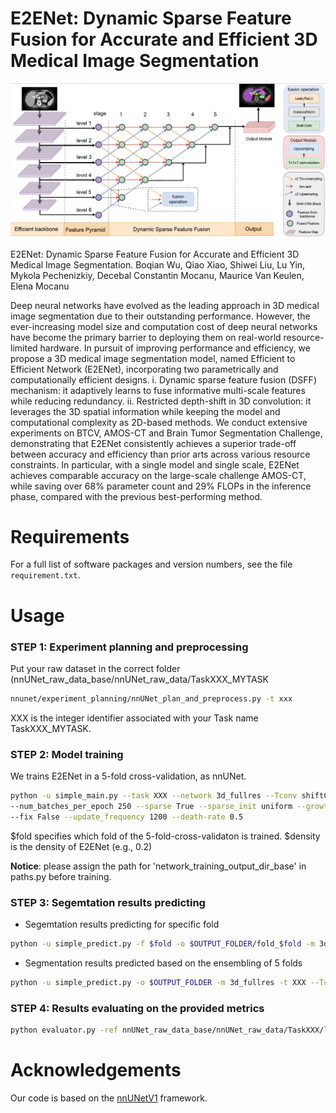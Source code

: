 
# E2ENet: Dynamic Sparse Feature Fusion for Accurate and Efficient 3D Medical Image Segmentation

![The framework of E2ENet](E2ENet.png)

E2ENet: Dynamic Sparse Feature Fusion for Accurate and Efficient 3D Medical Image
Segmentation. Boqian Wu, Qiao Xiao, Shiwei Liu, Lu Yin, Mykola Pechenizkiy, Decebal Constantin Mocanu, Maurice Van
Keulen, Elena Mocanu

Deep neural networks have evolved as the leading approach in 3D medical image 
segmentation due to their outstanding performance. However, the ever-increasing 
model size and computation cost of deep neural networks have become the primary 
barrier to deploying them on real-world resource-limited hardware. In pursuit of 
improving performance and efficiency, we propose a 3D medical image segmentation model, 
named Efficient to Efficient Network (E2ENet), incorporating two parametrically and 
computationally efficient designs. i. Dynamic sparse feature fusion (DSFF) mechanism: 
it adaptively learns to fuse informative multi-scale features while reducing redundancy. 
ii. Restricted depth-shift in 3D convolution: it leverages the 3D spatial information while 
keeping the model and computational complexity as 2D-based methods. We conduct extensive 
experiments on BTCV, AMOS-CT and Brain Tumor Segmentation Challenge, demonstrating that E2ENet 
consistently achieves a superior trade-off between accuracy and efficiency than prior arts across 
various resource constraints. In particular, with a single model and single scale, 
E2ENet achieves comparable accuracy on the large-scale challenge AMOS-CT, while saving 
over 68% parameter count and 29% FLOPs in the inference phase, compared with the 
previous best-performing method.

# Requirements
For a full list of software packages and version numbers, see the file ```requirement.txt```.

# Usage

### STEP 1: Experiment planning and preprocessing

 Put your raw dataset in the correct folder (nnUNet_raw_data_base/nnUNet_raw_data/TaskXXX_MYTASK
```bash
nnunet/experiment_planning/nnUNet_plan_and_preprocess.py -t xxx 
```
XXX is the integer identifier associated with your Task name TaskXXX_MYTASK.


### STEP 2: Model training

We trains E2ENet in a 5-fold cross-validation, as nnUNet. 
```bash
python -u simple_main.py --task XXX --network 3d_fullres --Tconv shiftConvPP --fold $fold --max_num_epochs 1000 
--num_batches_per_epoch 250 --sparse True --sparse_init uniform --growth random --density $density
--fix False --update_frequency 1200 --death-rate 0.5 
```

$fold specifies which fold of the 5-fold-cross-validaton is trained. $density is the density of E2ENet (e.g., 0.2)

**Notice**: please assign the path for 'network_training_output_dir_base' in paths.py before training. 

### STEP 3: Segemtation results predicting

- Segemtation results predicting for specific fold
```bash
python -u simple_predict.py -f $fold -o $OUTPUT_FOLDER/fold_$fold -m 3d_fullres -t XXX --Tconv shiftConvPP
```

- Segmentation results predicted based on the ensembling of 5 folds
```bash
python -u simple_predict.py -o $OUTPUT_FOLDER -m 3d_fullres -t XXX --Tconv shiftConvPP
```
### STEP 4: Results evaluating on the provided metrics

```bash
python evaluator.py -ref nnUNet_raw_data_base/nnUNet_raw_data/TaskXXX/labelsVa -pred $OUTPUT_FOLDER
```

# Acknowledgements
Our code is based on the [nnUNetV1](https://github.com/MIC-DKFZ/nnUNet/tree/nnunetv1)  framework.
